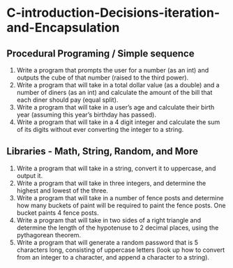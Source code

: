# C-introduction-Decisions-iteration-and-Encapsulation
## Procedural Programing / Simple sequence

1. Write a program that prompts the user for a number (as an int) and outputs the cube of that number (raised to the third power).
1. Write a program that will take in a total dollar value (as a double) and a number of diners (as an int) and calculate the amount of the bill that each diner should pay (equal split).
1. Write a program that will take in a user’s age and calculate their birth year (assuming this year’s birthday has passed).
1. Write a program that will take in a 4 digit integer and calculate the sum of its digits without ever converting the integer to a string.

## Libraries - Math, String, Random, and More
1. Write a program that will take in a string, convert it to uppercase, and output it.
1. Write a program that will take in three integers, and determine the highest and lowest of the three.
1. Write a program that will take in a number of fence posts and determine how many buckets of paint will be required to paint the fence posts. One bucket paints 4 fence posts.
1. Write a program that will take in two sides of a right triangle and determine the length of the hypotenuse to 2 decimal places, using the pythagorean theorem.
1. Write a program that will generate a random password that is 5 characters long, consisting of uppercase letters (look up how to convert from an integer to a character, and append a character to a string).
